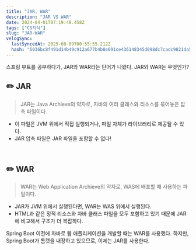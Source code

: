 ```yaml
---
title: "JAR, WAR"
description: "JAR VS WAR"
date: 2024-04-01T07:19:48.458Z
tags: ["CS지식"]
slug: "JAR-WAR"
velogSync:
  lastSyncedAt: 2025-08-09T00:55:55.212Z
  hash: "5036bc8f491d14b49c912a677b4b8e091ce436148345d098dc7cadc9821da569"
---
```


스프링 부트를 공부하다가, JAR와 WAR라는 단어가 나왔다.
JAR와 WAR는 무엇인가?
<br>

## ✏️ JAR
>JAR는 Java Archieve의 약자로, 자바의 여러 클래스와 리소스를 묶어놓은 압축 파일이다.

- 이 파일은 JVM 위에서 직접 실행되거나, 파일 자체가 라이브러리로 제공될 수 있다.
- JAR 압축 파일은 JAR 파일을 포함할 수 없다!

<br>

## ✏️ WAR
>WAR는 Web Application Archieve의 약자로, WAS에 배포할 때 사용하는 파일이다.

- JAR가 JVM 위에서 실행된다면, WAR는 WAS 위에서 실행된다.
- HTML과 같은 정적 리소스와 자바 클래스 파일을 모두 포함하고 있기 때문에 JAR에 비교해서 구조가 더 복잡하다.

Spring Boot 이전에 자바로 웹 애플리케이션을 개발할 때는 WAR를 사용했다.
하지만, Spring Boot가 톰캣을 내장하고 있으므로, 이제는 JAR를 사용한다.